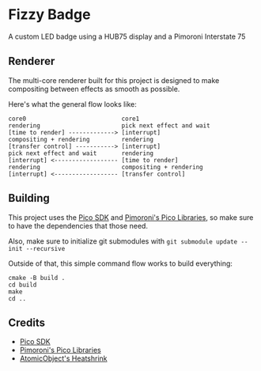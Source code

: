 # Fizzy Badge

A custom LED badge using a HUB75 display and a Pimoroni Interstate 75

## Renderer

The multi-core renderer built for this project is designed to make compositing between effects as smooth as possible.

Here's what the general flow looks like:

    core0                           core1
    rendering                       pick next effect and wait
    [time to render] -------------> [interrupt]
    compositing + rendering         rendering
    [transfer control] -----------> [interrupt]
    pick next effect and wait       rendering
    [interrupt] <------------------ [time to render]
    rendering                       compositing + rendering
    [interrupt] <------------------ [transfer control]

## Building

This project uses the [Pico SDK](https://github.com/raspberrypi/pico-sdk "Link to Pico SDK") and [Pimoroni's Pico Libraries](https://github.com/pimoroni/pimoroni-pico "Link to Pimoroni's Pico Libraries"), so make sure to have the dependencies that those need.

Also, make sure to initialize git submodules with ``git submodule update --init --recursive``

Outside of that, this simple command flow works to build everything:

    cmake -B build .
    cd build
    make
    cd ..

## Credits

* [Pico SDK](https://github.com/raspberrypi/pico-sdk "Link to Pico SDK")
* [Pimoroni's Pico Libraries](https://github.com/pimoroni/pimoroni-pico "Link to Pimoroni's Pico Libraries")
* [AtomicObject's Heatshrink](https://github.com/atomicobject/heatshrink "Link to AtomicObject's Heatshrink")
